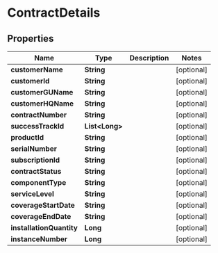 

# ContractDetails


## Properties

| Name | Type | Description | Notes |
|------------ | ------------- | ------------- | -------------|
|**customerName** | **String** |  |  [optional] |
|**customerId** | **String** |  |  [optional] |
|**customerGUName** | **String** |  |  [optional] |
|**customerHQName** | **String** |  |  [optional] |
|**contractNumber** | **String** |  |  [optional] |
|**successTrackId** | **List&lt;Long&gt;** |  |  [optional] |
|**productId** | **String** |  |  [optional] |
|**serialNumber** | **String** |  |  [optional] |
|**subscriptionId** | **String** |  |  [optional] |
|**contractStatus** | **String** |  |  [optional] |
|**componentType** | **String** |  |  [optional] |
|**serviceLevel** | **String** |  |  [optional] |
|**coverageStartDate** | **String** |  |  [optional] |
|**coverageEndDate** | **String** |  |  [optional] |
|**installationQuantity** | **Long** |  |  [optional] |
|**instanceNumber** | **Long** |  |  [optional] |



